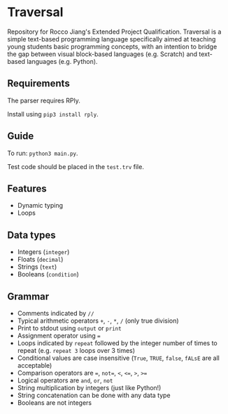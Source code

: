 # Traversal
Repository for Rocco Jiang's Extended Project Qualification. Traversal is a simple text-based programming language specifically aimed at teaching young students basic programming concepts, with an intention to bridge the gap between visual block-based languages (e.g. Scratch) and text-based languages (e.g. Python).

## Requirements
The parser requires RPly.

Install using `pip3 install rply`.

## Guide
To run: `python3 main.py`.

Test code should be placed in the `test.trv` file.

## Features
- Dynamic typing
- Loops

## Data types
- Integers (`integer`)
- Floats (`decimal`)
- Strings (`text`)
- Booleans (`condition`)

## Grammar
- Comments indicated by `//`
- Typical arithmetic operators `+`, `-`, `*`, `/` (only true division)
- Print to stdout using `output` or `print`
- Assignment operator using `=`
- Loops indicated by `repeat` followed by the integer number of times to repeat (e.g. `repeat 3` loops over 3 times)
- Conditional values are case insensitive (`True`, `TRUE`, `false`, `fALsE` are all acceptable)
- Comparison operators are `=`, `not=`, `<`, `<=`, `>`, `>=`
- Logical operators are `and`, `or`, `not`
- String multiplication by integers (just like Python!)
- String concatenation can be done with any data type
- Booleans are not integers